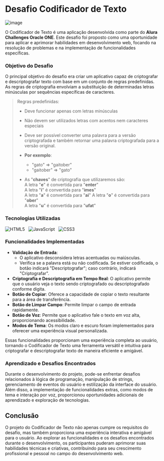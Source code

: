 # Desafio Codificador de Texto 

![image](https://github.com/Major2571/Challenge1_Alura_ONE/assets/99849455/805d0846-0a13-4d80-8b3c-c271b4d7de33)

O Codificador de Texto é uma aplicação desenvolvida como parte do **Alura Challenges Oracle ONE**. Este desafio foi proposto como uma oportunidade para aplicar e aprimorar habilidades em desenvolvimento web, focando na resolução de problemas e na implementação de funcionalidades específicas.

### Objetivo do Desafio

O principal objetivo do desafio era criar um aplicativo capaz de criptografar e descriptografar texto com base em um conjunto de regras predefinidas. As regras de criptografia envolviam a substituição de determinadas letras minúsculas por sequências específicas de caracteres.

>  Regras predefinidas:
> -   Deve funcionar apenas com letras minúsculas
> -   Não devem ser utilizados letras com acentos nem caracteres especiais
> -   Deve ser possível converter uma palavra para a versão criptografada e também retornar uma palavra criptografada para a versão original.
> -  **Por exemplo**: 
>     - "gato" => "gaitober" 
>     - "gaitober" => "gato"
> 
>  - As "**chaves**" de criptografia que utilizaremos são:  
> A letra "**e**" é convertida para "**enter**"  
> A letra "**i**" é convertida para "**imes**"  
> A letra "**a**" é convertida para "**ai**" 
> A letra "**o**" é convertida para "**ober**"  
> A letra "**u**" é convertida para "**ufat**"

### Tecnologias Utilizadas
![HTML5](https://img.shields.io/badge/html5-0D1117.svg?logo=html5&logoColor=E34F26&labelColor=0D1117&style=for-the-badge)&nbsp;&nbsp;
![JavaScript](https://img.shields.io/badge/JavaScript-0D1117?logo=javascript&logoColor=F7DF1E&labelColor=0D1117&style=for-the-badge)&nbsp;&nbsp;
![CSS3](https://img.shields.io/badge/css3-0D1117.svg?logo=css3&logoColor=1572B6&labelColor=0D1117&style=for-the-badge)&nbsp;&nbsp;

### Funcionalidades Implementadas
-   **Validação de Entrada**: 
	- O aplicativo desconsidera letras acentuadas ou maiúsculas. 
	-  Verifica se a palavra está ou não codificada. Se estiver codificada, o botão indicará "Descriptografar"; caso contrário, indicará "Criptografar".
-   **Criptografia e Descriptografia em Tempo Real**: O aplicativo permite que o usuário veja o texto sendo criptografado ou descriptografado conforme digita.
-   **Botão de Copiar**: Oferece a capacidade de copiar o texto resultante para a área de transferência.
-   **Botão de Limpar Campo**: Permite limpar o campo de entrada rapidamente.
-   **Botão de Voz**: Permite que o aplicativo fale o texto em voz alta, proporcionando acessibilidade.
-   **Modos de Tema**: Os modos claro e escuro foram implementados para oferecer uma experiência visual personalizada.

Essas funcionalidades proporcionam uma experiência completa ao usuário, tornando o Codificador de Texto uma ferramenta versátil e intuitiva para criptografar e descriptografar texto de maneira eficiente e amigável.

### Aprendizado e Desafios Encontrados

Durante o desenvolvimento do projeto, pode-se enfrentar desafios relacionados à lógica de programação, manipulação de strings, gerenciamento de eventos do usuário e estilização da interface do usuário. Além disso, a implementação de funcionalidades extras, como modos de tema e interação por voz, proporcionou oportunidades adicionais de aprendizado e exploração de tecnologias.

## Conclusão
O projeto do Codificador de Texto não apenas cumpre os requisitos do desafio, mas também proporciona uma experiência interativa e amigável para o usuário. Ao explorar as funcionalidades e os desafios encontrados durante o desenvolvimento, os participantes puderam aprimorar suas habilidades técnicas e criativas, contribuindo para seu crescimento profissional e pessoal no campo do desenvolvimento web.
